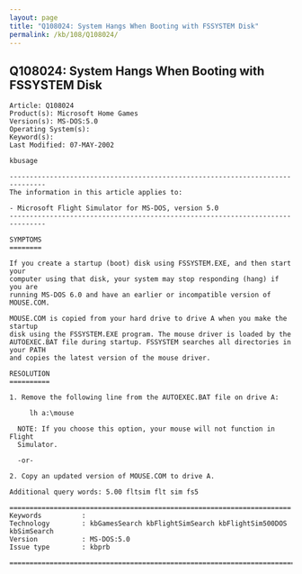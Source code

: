 ```yaml
---
layout: page
title: "Q108024: System Hangs When Booting with FSSYSTEM Disk"
permalink: /kb/108/Q108024/
---
```


## Q108024: System Hangs When Booting with FSSYSTEM Disk

	Article: Q108024
	Product(s): Microsoft Home Games
	Version(s): MS-DOS:5.0
	Operating System(s): 
	Keyword(s): 
	Last Modified: 07-MAY-2002
	
	kbusage
	
	-------------------------------------------------------------------------------
	The information in this article applies to:
	
	- Microsoft Flight Simulator for MS-DOS, version 5.0 
	-------------------------------------------------------------------------------
	
	SYMPTOMS
	========
	
	If you create a startup (boot) disk using FSSYSTEM.EXE, and then start your
	computer using that disk, your system may stop responding (hang) if you are
	running MS-DOS 6.0 and have an earlier or incompatible version of MOUSE.COM.
	
	MOUSE.COM is copied from your hard drive to drive A when you make the startup
	disk using the FSSYSTEM.EXE program. The mouse driver is loaded by the
	AUTOEXEC.BAT file during startup. FSSYSTEM searches all directories in your PATH
	and copies the latest version of the mouse driver.
	
	RESOLUTION
	==========
	
	1. Remove the following line from the AUTOEXEC.BAT file on drive A:
	
	     lh a:\mouse
	
	  NOTE: If you choose this option, your mouse will not function in Flight
	  Simulator.
	
	  -or-
	
	2. Copy an updated version of MOUSE.COM to drive A.
	
	Additional query words: 5.00 fltsim flt sim fs5
	
	======================================================================
	Keywords          :  
	Technology        : kbGamesSearch kbFlightSimSearch kbFlightSim500DOS kbSimSearch
	Version           : MS-DOS:5.0
	Issue type        : kbprb
	
	=============================================================================
	
